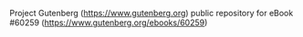 Project Gutenberg (https://www.gutenberg.org) public repository for eBook #60259 (https://www.gutenberg.org/ebooks/60259)
